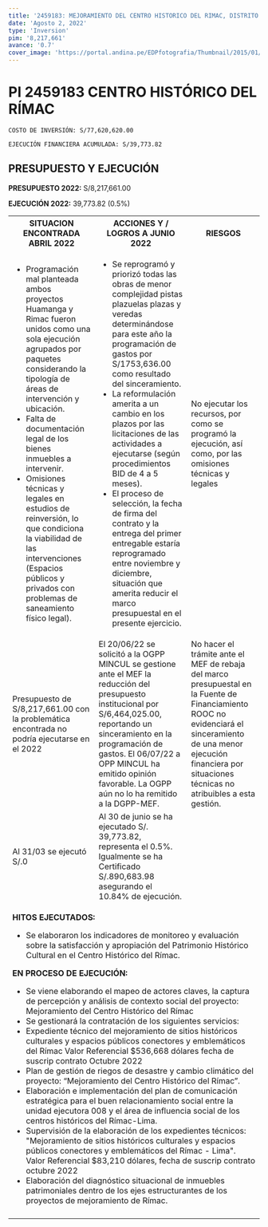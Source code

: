 ```yaml
---
title: '2459183: MEJORAMIENTO DEL CENTRO HISTORICO DEL RIMAC, DISTRITO DE RIMAC - PROVINCIA DE LIMA - DEPARTAMENTO DE LIMA'
date: 'Agosto 2, 2022'
type: 'Inversion'
pim: '8,217,661'
avance: '0.7'
cover_image: 'https://portal.andina.pe/EDPfotografia/Thumbnail/2015/01/24/000278815W.jpg'
---
```

# PI 2459183 CENTRO HISTÓRICO DEL RÍMAC

`COSTO DE INVERSIÓN: S/77,620,620.00`

`EJECUCIÓN FINANCIERA ACUMULADA: S/39,773.82`

## PRESUPUESTO Y EJECUCIÓN

**PRESUPUESTO 2022:** S/8,217,661.00

**EJECUCIÓN 2022:** 39,773.82 (0.5%)

<table>

<tr>
<th>SITUACION ENCONTRADA ABRIL 2022
</th>
<th>ACCIONES Y / LOGROS A JUNIO 2022</th>
<th>RIESGOS</th>
</tr>

<tr>
<td>

* Programación mal planteada ambos proyectos Huamanga y Rimac fueron unidos como una sola ejecución agrupados por paquetes considerando la tipología de áreas de intervención y ubicación.
* Falta de documentación legal de los bienes inmuebles a intervenir.
* Omisiones técnicas y legales en estudios de reinversión, lo que condiciona la viabilidad de las intervenciones (Espacios públicos y privados con problemas de saneamiento físico legal).

</td>
<td>

* Se reprogramó y priorizó todas las obras de menor complejidad pistas plazuelas plazas y veredas determinándose para este año la programación de gastos por S/1753,636.00 como resultado del sinceramiento.  
* La reformulación amerita a un cambio en los plazos por las licitaciones de las actividades a ejecutarse (según procedimientos BID de 4 a 5 meses).
* El proceso de selección, la fecha de firma del contrato y la entrega del primer entregable estaría reprogramado entre noviembre y diciembre, situación que amerita reducir el marco presupuestal en el presente ejercicio.

</td>
<td>No ejecutar los recursos, por como se programó la ejecución, así como, por las omisiones técnicas y legales </td>
</tr>

<tr>
<td>Presupuesto de S/8,217,661.00 con la problemática encontrada no podría ejecutarse en el 2022 </td>
<td>El 20/06/22 se solicitó a la OGPP MINCUL se gestione ante el MEF la reducción del presupuesto institucional por S/6,464,025.00, reportando un sinceramiento en la programación de gastos. El 06/07/22 a OPP MINCUL ha emitido opinión favorable. La OGPP aún no lo ha remitido a la DGPP-MEF.</td>
<td>No hacer el trámite ante el MEF de rebaja del marco presupuestal en la Fuente de Financiamiento ROOC no evidenciará el sinceramiento de una menor ejecución financiera por situaciones técnicas no atribuibles a esta gestión.</td>
</tr>

<tr>
<td>Al 31/03 se ejecutó S/.0 </td>
<td>Al 30 de junio se ha ejecutado S/. 39,773.82, representa el 0.5%. Igualmente se ha Certificado S/.890,683.98 asegurando el 10.84% de ejecución.</td>
<td></td>
</tr>

<tr>
<td colspan="3">

**HITOS EJECUTADOS:**

* Se elaboraron los indicadores de monitoreo y evaluación sobre la satisfacción y apropiación del Patrimonio Histórico Cultural en el Centro Histórico del Rímac.

**EN PROCESO DE EJECUCIÓN:** 

* Se viene elaborando el mapeo de actores claves, la captura de percepción y análisis de contexto social del proyecto: Mejoramiento del Centro Histórico del Rímac
* Se gestionará la contratación de los siguientes servicios:
 * Expediente técnico del mejoramiento de sitios históricos culturales y espacios públicos conectores y emblemáticos del Rímac Valor Referencial $536,668 dólares fecha de suscrip contrato Octubre 2022
 * Plan de gestión de riegos de desastre y cambio climático del proyecto: “Mejoramiento del Centro Histórico del Rímac”.
 * Elaboración e implementación del plan de comunicación estratégica para el buen relacionamiento social entre la unidad ejecutora 008 y el área de influencia social de los centros históricos del Rímac-Lima.
 * Supervisión de la elaboración de los expedientes técnicos: "Mejoramiento de sitios históricos culturales y espacios públicos conectores y emblemáticos del Rímac - Lima".  Valor Referencial $83,210 dólares, fecha de suscrip contrato octubre 2022
 * Elaboración del diagnóstico situacional de inmuebles patrimoniales dentro de los ejes estructurantes de los proyectos de mejoramiento de Rímac.
</td>
</tr>

<tr>
<td></td>
<td></td>
<td></td>
</tr>

</table>